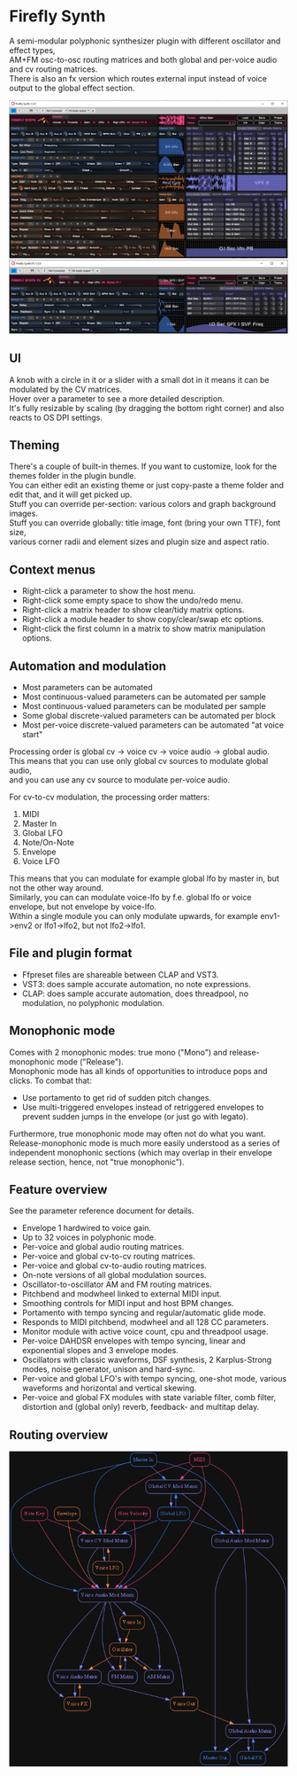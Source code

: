 # Firefly Synth
A semi-modular polyphonic synthesizer plugin with different oscillator and effect types,<br/>
AM+FM osc-to-osc routing matrices and both global and per-voice audio and cv routing matrices.<br/>
There is also an fx version which routes external input instead of voice output to the global effect section.

![Screenshot](static/screenshot.png)
![Screenshot](static/screenshot_fx.png)

## UI
A knob with a circle in it or a slider with a small dot in it means it can be modulated by the CV matrices.<br/>
Hover over a parameter to see a more detailed description.<br/>
It's fully resizable by scaling (by dragging the bottom right corner) and also reacts to OS DPI settings.

## Theming

There's a couple of built-in themes. If you want to customize, look for the themes folder in the plugin bundle.<br/>
You can either edit an existing theme or just copy-paste a theme folder and edit that, and it will get picked up.<br/>
Stuff you can override per-section: various colors and graph background images.<br/>
Stuff you can override globally: title image, font (bring your own TTF), font size,<br/>
various corner radii and element sizes and plugin size and aspect ratio.

## Context menus
- Right-click a parameter to show the host menu.
- Right-click some empty space to show the undo/redo menu.
- Right-click a matrix header to show clear/tidy matrix options.
- Right-click a module header to show copy/clear/swap etc options.
- Right-click the first column in a matrix to show matrix manipulation options.

## Automation and modulation

- Most parameters can be automated
- Most continuous-valued parameters can be automated per sample
- Most continuous-valued parameters can be modulated per sample
- Some global discrete-valued parameters can be automated per block
- Most per-voice discrete-valued parameters can be automated "at voice start"

Processing order is global cv -> voice cv -> voice audio -> global audio.<br/>
This means that you can use only global cv sources to modulate global audio,<br/>
and you can use any cv source to modulate per-voice audio.<br/>

For cv-to-cv modulation, the processing order matters:

1. MIDI
2. Master In
3. Global LFO
4. Note/On-Note
5. Envelope
6. Voice LFO

This means that you can modulate for example global lfo by master in, but not the other way around.<br/>
Similarly, you can can modulate voice-lfo by f.e. global lfo or voice envelope, but not envelope by voice-lfo.<br/>
Within a single module you can only modulate upwards, for example env1->env2 or lfo1->lfo2, but not lfo2->lfo1.

## File and plugin format
- Ffpreset files are shareable between CLAP and VST3.
- VST3: does sample accurate automation, no note expressions.
- CLAP: does sample accurate automation, does threadpool, no modulation, no polyphonic modulation.

## Monophonic mode

Comes with 2 monophonic modes: true mono ("Mono") and release-monophonic mode ("Release").<br/>
Monophonic mode has all kinds of opportunities to introduce pops and clicks. To combat that:

- Use portamento to get rid of sudden pitch changes.
- Use multi-triggered envelopes instead of retriggered envelopes to prevent sudden jumps in the envelope (or just go with legato).

Furthermore, true monophonic mode may often not do what you want.
Release-monophonic mode is much more easily understood as a series of
independent monophonic sections (which may overlap in their envelope release section,
hence, not "true monophonic").

## Feature overview

See the parameter reference document for details.

- Envelope 1 hardwired to voice gain.
- Up to 32 voices in polyphonic mode.
- Per-voice and global audio routing matrices.
- Per-voice and global cv-to-cv routing matrices.
- Per-voice and global cv-to-audio routing matrices.
- On-note versions of all global modulation sources.
- Oscillator-to-oscillator AM and FM routing matrices.
- Pitchbend and modwheel linked to external MIDI input.
- Smoothing controls for MIDI input and host BPM changes.
- Portamento with tempo syncing and regular/automatic glide mode.
- Responds to MIDI pitchbend, modwheel and all 128 CC parameters.
- Monitor module with active voice count, cpu and threadpool usage.
- Per-voice DAHDSR envelopes with tempo syncing, linear and exponential slopes and 3 envelope modes.
- Oscillators with classic waveforms, DSF synthesis, 2 Karplus-Strong modes, noise generator, unison and hard-sync.
- Per-voice and global LFO's with tempo syncing, one-shot mode, various waveforms and horizontal and vertical skewing.
- Per-voice and global FX modules with state variable filter, comb filter, distortion and (global only) reverb, feedback- and multitap delay.

## Routing overview
![Routing overview](static/routing.png)
